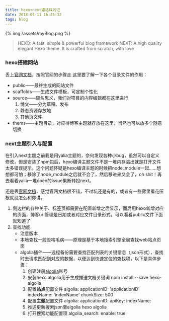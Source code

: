 ```yaml
---
title: hexo+next建站踩坑记
date: 2018-04-11 16:45:32
tags: blog
---
```

{% img /assets/myBlog.png %}

>HEXO: A fast, simple & powerful blog framework
>NEXT: A high quality elegant Hexo theme. It is crafted from scratch, with love

### hexo搭建网站
丢上[官网文档](https://hexo.io/zh-cn/docs/index.html)，按照官网的步骤走
这里要了解一下各个目录文件的作用：
* public——最终生成的网站文件
* scaffolds——生成文件模板，可定制个性化
* source——顾名思义，我们对项目的内容编辑都在这里进行
    1. 博文——分为草稿、发布
    2. 静态资源存放地
    3. 其他页文件
* thems——主题目录，对应得博客主题就存放在这里，当然也可以放多个随意切换

<!-- more -->

###  next主题引入与配置
在引入next主题之前我是用yalia主题的，奈何发现各种小bug，虽然可以自定义修改，但是安装了npm包后，hexo编译主题文件不是一堆内存溢出就是打开文件太多错误提示。这个问题怀疑是hexo编译主题的时候把node_module一起......想想都可怕；移除了node_module之后就不会了，然后移进来又会了，oh shit！再去看着yalia一堆open的issue果断转投next。

还是丢[官网文档](http://theme-next.iissnan.com/getting-started.html)，感觉官网文档很不错，不过坑还是有的，或者有一些雾里看花压根就没怎么和你讲。
1. 侧边栏的各种关于、标签页都需要在配置新增之后显示，而后用hexo新增对应的页面，博客url管理是日期或者对应文件目录形式，可以看看public文件下面就知道了
2.  查找功能
    - 注意版本
    - 本地查找一般没啥毛病——原理是基于本地搜索引擎全局查找web站点页面
    - algolia插件——远程备份需要查找匹配列表的关键信息（json形式），查找时去请求匹配到对应的数据，以便达到快速定位的查找项，以下是具体步骤：
        1. 创建注册[algolia](https://www.algolia.com/)账号
        2. 安装hexo algolia用于生成推送文档关键词
                npm install --save hexo-algolia
        3. 配置**站点**配置文件
                algolia:
                    applicationID: 'applicationID'
                    indexName: 'indexName'
                    chunkSize: 500
        4. 配置**主题**配置文件
                algolia:
                    applicationID:
                    apiKey:
                    indexName:
        5. 推送更新搜索json至algolia
                hexo algolia
        6. 打开搜索功能配置项
                algolia_search:
                    enable: true